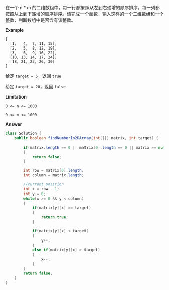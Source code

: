 在一个 n * m 的二维数组中，每一行都按照从左到右递增的顺序排序，每一列都按照从上到下递增的顺序排序。请完成一个函数，输入这样的一个二维数组和一个整数，判断数组中是否含有该整数。


**Example**

```
[
  [1,   4,  7, 11, 15],
  [2,   5,  8, 12, 19],
  [3,   6,  9, 16, 22],
  [10, 13, 14, 17, 24],
  [18, 21, 23, 26, 30]
]
```

给定 `target = 5`，返回 `true`

给定 `target = 20`，返回 `false`

**Limitation**

`0 <= n <= 1000`

`0 <= m <= 1000`


**Answer**

```java
class Solution {
    public boolean findNumberIn2DArray(int[][] matrix, int target) {

        if(matrix.length == 0 || matrix[0].length == 0 || matrix == null)
        {
            return false;
        }

        int row = matrix[0].length;
        int column = matrix.length;

        //current position
        int x = row - 1;
        int y = 0;
        while(x >= 0 && y < column)
        {
            if(matrix[y][x] == target)
            {
                return true;
            }

            if(matrix[y][x] < target)
            {
                y++;
            }
            else if(matrix[y][x] > target)
            {
                x--;
            }
        }
        return false;
    }
}
```
